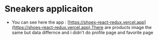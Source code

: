 # Sneakers applicaiton
* You can see here the app : [https://shoes-react-redux.vercel.app](https://shoes-react-redux.vercel.app),There are products image the same but data differnce and i didn't do profile page and favorite page
